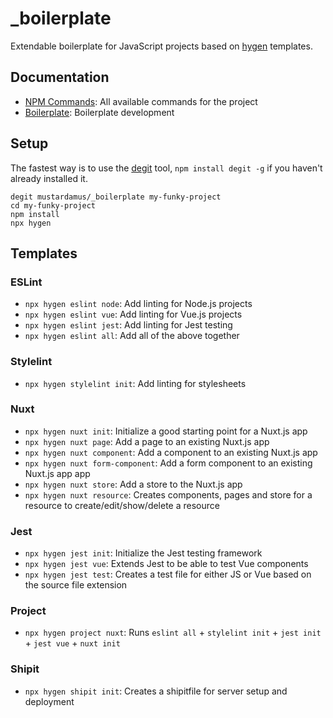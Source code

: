 # _boilerplate

Extendable boilerplate for JavaScript projects based on
[hygen](http://www.hygen.io/quick-start) templates.

## Documentation

- [NPM Commands](./docs/npm-commands.md): All available commands for the project
- [Boilerplate](./docs/boilerplate.md): Boilerplate development
<!-- inject:readme:docs-link -->

## Setup

The fastest way is to use the [degit](https://github.com/Rich-Harris/degit)
tool, `npm install degit -g` if you haven't already installed it.

```
degit mustardamus/_boilerplate my-funky-project
cd my-funky-project
npm install
npx hygen
```

## Templates

### ESLint

- `npx hygen eslint node`: Add linting for Node.js projects
- `npx hygen eslint vue`: Add linting for Vue.js projects
- `npx hygen eslint jest`: Add linting for Jest testing
- `npx hygen eslint all`: Add all of the above together

### Stylelint

- `npx hygen stylelint init`: Add linting for stylesheets

### Nuxt

- `npx hygen nuxt init`: Initialize a good starting point for a Nuxt.js app
- `npx hygen nuxt page`: Add a page to an existing Nuxt.js app
- `npx hygen nuxt component`: Add a component to an existing Nuxt.js app
- `npx hygen nuxt form-component`: Add a form component to an existing Nuxt.js app
  app
- `npx hygen nuxt store`: Add a store to the Nuxt.js app
- `npx hygen nuxt resource`: Creates components, pages and store for a resource
  to create/edit/show/delete a resource

### Jest

- `npx hygen jest init`: Initialize the Jest testing framework
- `npx hygen jest vue`: Extends Jest to be able to test Vue components
- `npx hygen jest test`: Creates a test file for either JS or Vue based on the
  source file extension

### Project

- `npx hygen project nuxt`: Runs `eslint all` + `stylelint init` + `jest init` +
  `jest vue` + `nuxt init`

### Shipit

- `npx hygen shipit init`: Creates a shipitfile for server setup and deployment
